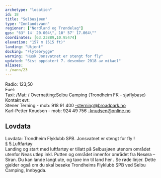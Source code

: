 ```yaml
---
archetype: "location"
id: 18
title: "Selbusjøen"
type: "Innlandsvann"
regioner: ["Nordland og Trøndelag"]
gps: "63° 14' 20.004\", 10° 57' 17.064\""
coordinates: [63.23889,10.95474]
elevation: "157 m (515 ft)"
landing: "Ukjent"
docking: "Flytebrygge"
warning: "Husk Jonsvatnet er stengt for fly"
updated: "Sist oppdatert 7. desember 2018 av mikael"
aliases:
- /vann/23
---
```


Radio: 123,50\
Fuel:\
Taxi: /Mat: / Overnatting:Selbu Camping (Trondheim FK - sjøflybase)\
Kontakt evt:\
Stener Terning - mob: 918 91 400 -sterning@broadpark.no\
Karl-Petter Knudsen - mob: 924 49 756 -knudsen@online.no

## Lovdata

Lovdata: Trondheim Flyklubb SPB.  Jonsvatnet er stengt for fly !\
§ 5.Luftfartøy\
Landing og start med luftfartøy er tillatt på Selbusjøen utenom området utenfor Neas utløp inkl. Putten og området innenfor området fra Nesøra – Siran. Du kan lande langt ute, og taxe inn til land her . Se røde linjer. Dette gjelder også om du skal besøke Trondheims Flyklubb SPB ved Selbu Camping, Innbygda.
